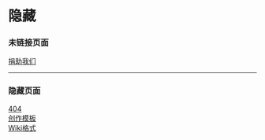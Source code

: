 <!-- 404 -->

# 隐藏

### 未链接页面

[捐助我们](other/donate)<br/>

---

### 隐藏页面

[404](404)<br/>
[创作模板](community/creation/template)<br/>
[Wiki格式](dev/formats)<br/>